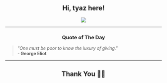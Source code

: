 <h2 align="center"> Hi, tyaz here!</h2>

<p align="center">
<a href="https://github.com/tyazx" alt="github streak"><img src="https://dvst-streak.herokuapp.com/?user=tyazx&theme=tokyonight&fire=DD472C"></a>
</p>

<hr>
<h3 align="center">Quote of The Day</h3>
<p align="center">
<blockquote>
<i>"One must be poor to know the luxury of giving."</i>
<br>
<b>- George Eliot</b>
</blockquote>
</p>


<hr>
<h2 align="center">Thank You 🙏🏼</h2>
